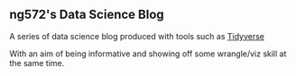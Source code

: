 ## ng572's Data Science Blog

A series of data science blog produced with tools such as [Tidyverse](https://www.tidyverse.org/)

With an aim of being informative and showing off some wrangle/viz skill at the same time.

[//]: # (visualize pdf files with <object> tag https://talk.jekyllrb.com/t/embed-pdf-in-github-pages/4527/3)

[//]: # (include pdf files from the repo like this: pdf/<file_name>.pdf)

<object data="pdf/horror_movies.pdf" width="1000" height="1000" type='application/pdf'></object>
